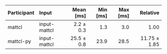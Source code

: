 | Participant | Input | Mean [ms] | Min [ms] | Max [ms] | Relative |
|:---|:---|---:|---:|---:|---:|
| mattcl | input-mattcl | 2.2 ± 0.3 | 1.3 | 3.0 | 1.00 |
| mattcl-py | input-mattcl | 25.5 ± 0.8 | 23.9 | 28.5 | 11.75 ± 1.85 |
